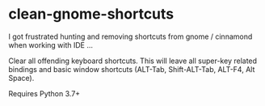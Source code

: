 # clean-gnome-shortcuts

I got frustrated hunting and removing shortcuts from gnome / cinnamond when working with IDE ...

Clear all offending keyboard shortcuts. This will leave all super-key related bindings
and basic window shortcuts (ALT-Tab, Shift-ALT-Tab, ALT-F4, Alt Space).

Requires Python 3.7+
